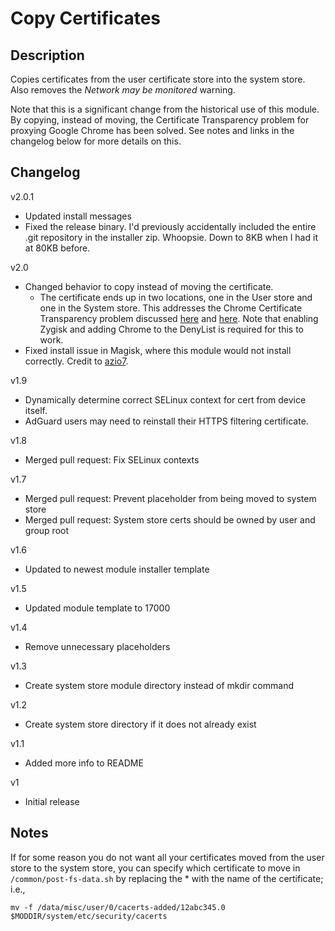# **Copy Certificates**
## Description
Copies certificates from the user certificate store into the system store. Also removes the *Network may be monitored* warning.

Note that this is a significant change from the historical use of this module.  By copying, instead of moving, the Certificate Transparency problem for proxying Google Chrome has been solved.  See notes and links in the changelog below for more details on this.

## Changelog
v2.0.1
* Updated install messages
* Fixed the release binary. I'd previously accidentally included the entire .git repository in the installer zip.  Whoopsie. Down to 8KB when I had it at 80KB before.

v2.0
* Changed behavior to copy instead of moving the certificate.
  * The certificate ends up in two locations, one in the User store and one in the System store.  This addresses the Chrome Certificate Transparency problem discussed [here](https://github.com/Magisk-Modules-Repo/movecert/issues/15) and [here](https://github.com/AdguardTeam/AdguardForAndroid/issues/4124#issuecomment-1066078974).  Note that enabling Zygisk and adding Chrome to the DenyList is required for this to work.
* Fixed install issue in Magisk, where this module would not install correctly. Credit to [azio7](https://github.com/Magisk-Modules-Repo/movecert/pull/14).

v1.9
* Dynamically determine correct SELinux context for cert from device itself.
* AdGuard users may need to reinstall their HTTPS filtering certificate.

v1.8
* Merged pull request: Fix SELinux contexts

v1.7

* Merged pull request: Prevent placeholder from being moved to system store
* Merged pull request: System store certs should be owned by user and group root

v1.6

* Updated to newest module installer template 

v1.5

* Updated module template to 17000

v1.4

* Remove unnecessary placeholders

v1.3

* Create system store module directory instead of mkdir command

v1.2

* Create system store directory if it does not already exist

v1.1

  * Added more info to README

v1

  * Initial release

## Notes
If for some reason you do not want all your certificates moved from the user store to the system store, you can specify which certificate to move in `/common/post-fs-data.sh` by replacing the * with the name of the certificate; i.e.,
```
mv -f /data/misc/user/0/cacerts-added/12abc345.0 $MODDIR/system/etc/security/cacerts
```


